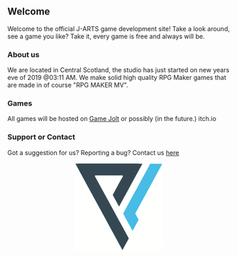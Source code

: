 ## Welcome

Welcome to the official J-ARTS game development site! Take a look around, see a game you like? Take it, every game is free and always will be.

### About us

We are located in Central Scotland, the studio has just started on new years eve of 2019 @03:11 AM. We make solid high quality RPG Maker games that are made in of course "RPG MAKER MV".

### Games

All games will be hosted on [Game Jolt](https://gamejolt.com/) or possibly (in the future.) itch.io 



### Support or Contact

Got a suggestion for us? Reporting a bug? Contact us [here](mailto:jasondevbuilds@gmail.com)

<center><img src='images/logowhite_upscaled_illustration_.png'></center>
